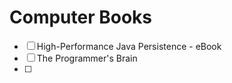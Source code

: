 # Computer Books

- [ ] High-Performance Java Persistence - eBook
- [ ] The Programmer's Brain
- [ ] 